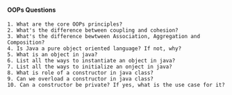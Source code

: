 #### OOPs Questions

    1. What are the core OOPs principles?
    2. What's the difference between coupling and cohesion?
    3. What's the difference bewtween Association, Aggregation and Composition?
    4. Is Java a pure object oriented language? If not, why?
    5. What is an object in java?
    6. List all the ways to instantiate an object in java?
    7. List all the ways to initialize an onject in java?
    8. What is role of a constructor in java class?
    9. Can we overload a constructor in java class?
    10. Can a constructor be private? If yes, what is the use case for it?
